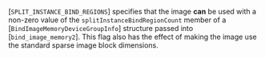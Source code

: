 [`SPLIT_INSTANCE_BIND_REGIONS`] specifies that the
image  **can**  be used with a non-zero value of the
`splitInstanceBindRegionCount` member of a
[`BindImageMemoryDeviceGroupInfo`] structure passed into
[`bind_image_memory2`].
This flag also has the effect of making the image use the standard
sparse image block dimensions.